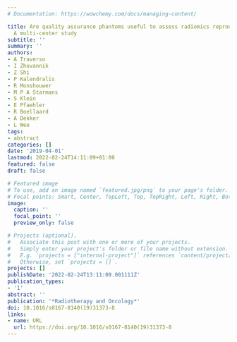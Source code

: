 ```yaml
---
# Documentation: https://wowchemy.com/docs/managing-content/

title: Are quality assurance phantoms useful to assess radiomics reproducibility?
  A multi-center study
subtitle: ''
summary: ''
authors:
- A Traverso
- I Zhovannik
- Z Shi
- P Kalendralis
- R Monshouwer
- M P A Starmans
- S Klein
- E Pfaehler
- R Boellaard
- A Dekker
- L Wee
tags:
- abstract
categories: []
date: '2019-04-01'
lastmod: 2022-02-24T14:11:09+01:00
featured: false
draft: false

# Featured image
# To use, add an image named `featured.jpg/png` to your page's folder.
# Focal points: Smart, Center, TopLeft, Top, TopRight, Left, Right, BottomLeft, Bottom, BottomRight.
image:
  caption: ''
  focal_point: ''
  preview_only: false

# Projects (optional).
#   Associate this post with one or more of your projects.
#   Simply enter your project's folder or file name without extension.
#   E.g. `projects = ["internal-project"]` references `content/project/deep-learning/index.md`.
#   Otherwise, set `projects = []`.
projects: []
publishDate: '2022-02-24T13:11:09.001111Z'
publication_types:
- '1'
abstract: ''
publication: '*Radiotherapy and Oncology*'
doi: 10.1016/s0167-8140(19)31373-8
links:
- name: URL
  url: https://doi.org/10.1016/s0167-8140(19)31373-8
---
```

